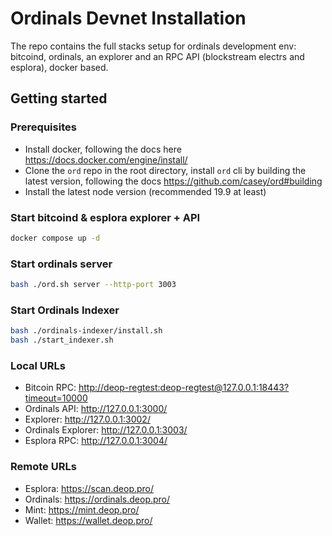 # Ordinals Devnet Installation

The repo contains the full stacks setup for ordinals development env: bitcoind, ordinals, an explorer and an RPC API (blockstream electrs and esplora), docker based.

## Getting started

### Prerequisites

- Install docker, following the docs here https://docs.docker.com/engine/install/
- Clone the `ord` repo in the root directory, install `ord` cli by building the latest version, following the docs https://github.com/casey/ord#building
- Install the latest node version (recommended 19.9 at least)

### Start bitcoind & esplora explorer + API

```bash
docker compose up -d
```

### Start ordinals server

```bash
bash ./ord.sh server --http-port 3003
```

### Start Ordinals Indexer

```bash
bash ./ordinals-indexer/install.sh
bash ./start_indexer.sh
```

### Local URLs

- Bitcoin RPC: [http://deop-regtest:deop-regtest@127.0.0.1:18443?timeout=10000](http://deop-regtest:deop-regtest@127.0.0.1:18443?timeout=10000)
- Ordinals API: http://127.0.0.1:3000/
- Explorer: http://127.0.0.1:3002/
- Ordinals Explorer: http://127.0.0.1:3003/
- Esplora RPC: http://127.0.0.1:3004/

### Remote URLs

- Esplora: https://scan.deop.pro/
- Ordinals: https://ordinals.deop.pro/
- Mint: https://mint.deop.pro/
- Wallet: https://wallet.deop.pro/
